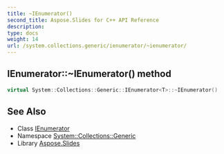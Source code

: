 ```yaml
---
title: ~IEnumerator()
second_title: Aspose.Slides for C++ API Reference
description: 
type: docs
weight: 14
url: /system.collections.generic/ienumerator/~ienumerator/
---
```

## IEnumerator::~IEnumerator() method




```cpp
virtual System::Collections::Generic::IEnumerator<T>::~IEnumerator()
```

## See Also

* Class [IEnumerator](../)
* Namespace [System::Collections::Generic](../../)
* Library [Aspose.Slides](../../../)